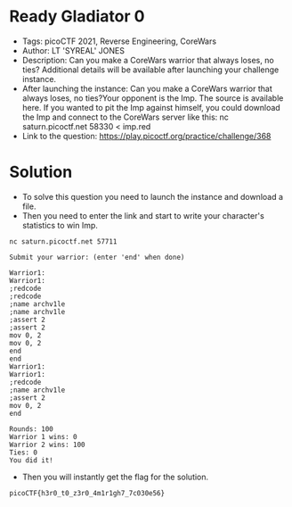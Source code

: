 # Ready Gladiator 0
- Tags: picoCTF 2021, Reverse Engineering, CoreWars
- Author: LT 'SYREAL' JONES
- Description: Can you make a CoreWars warrior that always loses, no ties? Additional details will be available after launching your challenge instance.
- After launching the instance: Can you make a CoreWars warrior that always loses, no ties?Your opponent is the Imp. The source is available here. If you wanted to pit the Imp against himself, you could download the Imp and connect to the CoreWars server like this: nc saturn.picoctf.net 58330 < imp.red
- Link to the question: https://play.picoctf.org/practice/challenge/368

# Solution
- To solve this question you need to launch the instance and download a file.
- Then you need to enter the link and start to write your character's statistics to win Imp.
```
nc saturn.picoctf.net 57711

Submit your warrior: (enter 'end' when done)

Warrior1:
Warrior1:
;redcode
;redcode
;name archv1le
;name archv1le
;assert 2
;assert 2
mov 0, 2
mov 0, 2
end
end
Warrior1:
Warrior1:
;redcode
;name archv1le
;assert 2
mov 0, 2
end

Rounds: 100
Warrior 1 wins: 0
Warrior 2 wins: 100
Ties: 0
You did it!
```
- Then you will instantly get the flag for the solution.

```
picoCTF{h3r0_t0_z3r0_4m1r1gh7_7c030e56}
```
